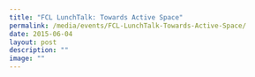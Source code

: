```yaml
---
title: "FCL LunchTalk: Towards Active Space"
permalink: /media/events/FCL-LunchTalk-Towards-Active-Space/
date: 2015-06-04
layout: post
description: ""
image: ""
---
```

